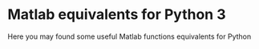 # Matlab equivalents for Python 3
Here you may found some useful Matlab functions equivalents for Python
